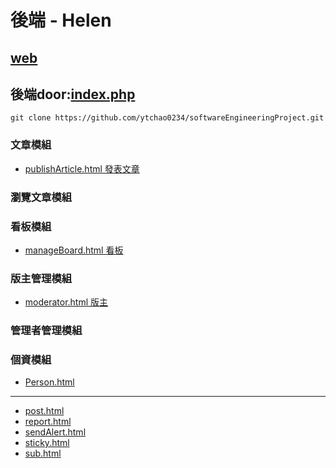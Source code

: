 # 後端 - Helen

## [web](https://helen-ntou.herokuapp.com/)
## 後端door:[index.php](https://github.com/ytchao0234/softwareEngineeringProject/blob/backEnd/index.php)

```
git clone https://github.com/ytchao0234/softwareEngineeringProject.git
```

### 文章模組
+ [publishArticle.html  發表文章](https://github.com/ytchao0234/softwareEngineeringProject/blob/frontEnd/html/publishArticle.html)
### 瀏覽文章模組

### 看板模組
+ [manageBoard.html  看板](https://github.com/ytchao0234/softwareEngineeringProject/blob/frontEnd/html/manageBoard.html)
### 版主管理模組
 + [moderator.html  版主](https://github.com/ytchao0234/softwareEngineeringProject/blob/frontEnd/html/moderator.html)
### 管理者管理模組

### 個資模組
+ [Person.html](https://github.com/ytchao0234/softwareEngineeringProject/blob/frontEnd/html/Person.html)
---
+ [post.html](https://github.com/ytchao0234/softwareEngineeringProject/blob/frontEnd/html/post.html)
+ [report.html](https://github.com/ytchao0234/softwareEngineeringProject/blob/frontEnd/html/report.html)
+ [sendAlert.html](https://github.com/ytchao0234/softwareEngineeringProject/blob/frontEnd/html/sendAlert.html)
+ [sticky.html](https://github.com/ytchao0234/softwareEngineeringProject/blob/frontEnd/html/sticky.html)
+ [sub.html](https://github.com/ytchao0234/softwareEngineeringProject/blob/frontEnd/html/sub.html)
